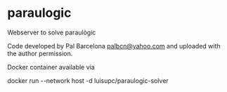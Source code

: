# paraulogic
Webserver to solve paraulògic

Code developed by Pal Barcelona <palbcn@yahoo.com> and uploaded with the author permission.

Docker container available via

docker run --network host -d luisupc/paraulogic-solver
